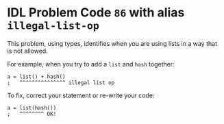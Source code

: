 # IDL Problem Code `86` with alias `illegal-list-op`

<!--@include: ./severity/execution_error.md-->

This problem, using types, identifies when you are using lists in a way that is not allowed.

For example, when you try to add a `list` and `hash` together:

```idl
a = list() + hash()
;   ^^^^^^^^^^^^^^^ illegal list op
```

To fix, correct your statement or re-write your code:

```idl
a = list(hash())
;   ^^^^^^^^ OK!
```
